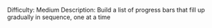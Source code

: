 Difficulty: Medium
Description: Build a list of progress bars that fill up gradually in sequence, one at a time